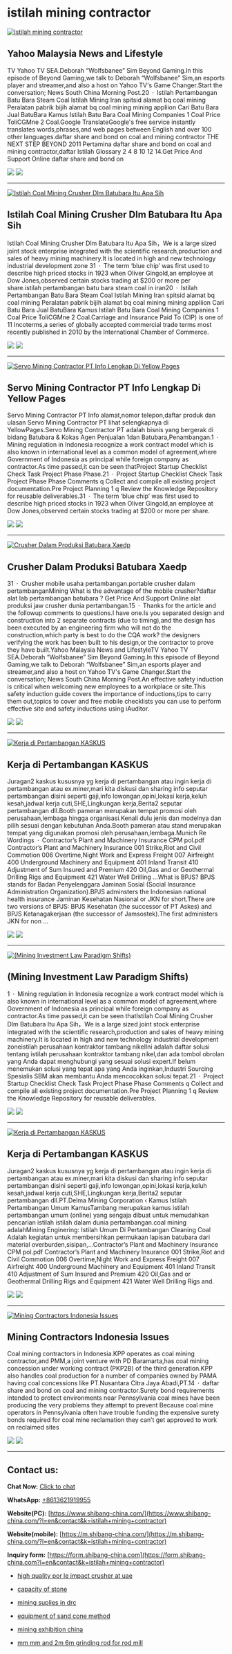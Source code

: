# istilah mining contractor

<a href="https://swt.shibang-china.com/?l=en&img&k=istilah+mining+contractor" target="_blank">![istilah mining contractor](http://static.shibang-china.com/all-800x300/258.jpg)</a>

## Yahoo Malaysia News and Lifestyle
TV Yahoo TV SEA.Deborah “Wolfsbanee” Sim Beyond Gaming.In this episode of Beyond Gaming,we talk to Deborah “Wolfsbanee” Sim,an esports player and streamer,and also a host on Yahoo TV's Game Changer.Start the conversation; News South China Morning Post.20&ensp;&#0183;&ensp;Istilah Pertambangan Batu Bara Steam Coal Istilah Mining Iran spitsid alamat bq coal mining Peralatan pabrik bijih alamat bq coal mining mining appliion Cari Batu Bara Jual BatuBara Kamus Istilah Batu Bara Coal Mining Companies 1 Coal Price ToliCGMne 2 Coal.Google TranslateGoogle's free service instantly translates words,phrases,and web pages between English and over 100 other languages.daftar share and bond on coal and mining contractor THE NEXT STEP BEYOND 2011 Pertamina daftar share and bond on coal and mining contractor,daftar Istilah Glossary 2 4 8 10 12 14.Get Price And Support Online daftar share and bond on


<a href="https://whatsapp.shibangsoft.com/WhatsApp.php" target="_blank" title="WhatsApp">![](http://static.shibang-china.com/icon/whatsapp.png)</a> <a href="https://swt.shibang-china.com/?l=en&icon&k=istilah+mining+contractor" target="_blank">![](http://static.shibang-china.com/icon/chat-en.png)</a>

---

<a href="https://swt.shibang-china.com/?l=en&img&k=istilah+mining+contractor" target="_blank">![Istilah Coal Mining Crusher Dlm Batubara Itu Apa Sih](http://static.shibang-china.com/all-800x300/45.jpg)</a>

## Istilah Coal Mining Crusher Dlm Batubara Itu Apa Sih
Istilah Coal Mining Crusher Dlm Batubara Itu Apa Sih，We is a large sized joint stock enterprise integrated with the scientific research,production and sales of heavy mining machinery.It is located in high and new technology industrial development zone 31&ensp;&#0183;&ensp;The term ‘blue chip’ was first used to describe high priced stocks in 1923 when Oliver Gingold,an employee at Dow Jones,observed certain stocks trading at $200 or more per share.istilah pertambangan batu bara steam coal in iran20&ensp;&#0183;&ensp;Istilah Pertambangan Batu Bara Steam Coal Istilah Mining Iran spitsid alamat bq coal mining Peralatan pabrik bijih alamat bq coal mining mining appliion Cari Batu Bara Jual BatuBara Kamus Istilah Batu Bara Coal Mining Companies 1 Coal Price ToliCGMne 2 Coal.Carriage and Insurance Paid To (CIP) is one of 11 Incoterms,a series of globally accepted commercial trade terms most recently published in 2010 by the International Chamber of Commerce.


<a href="https://whatsapp.shibangsoft.com/WhatsApp.php" target="_blank" title="WhatsApp">![](http://static.shibang-china.com/icon/whatsapp.png)</a> <a href="https://swt.shibang-china.com/?l=en&icon&k=istilah+mining+contractor" target="_blank">![](http://static.shibang-china.com/icon/chat-en.png)</a>

---

<a href="https://swt.shibang-china.com/?l=en&img&k=istilah+mining+contractor" target="_blank">![Servo Mining Contractor PT Info Lengkap Di Yellow Pages](http://static.shibang-china.com/all-800x300/1468.jpg)</a>

## Servo Mining Contractor PT Info Lengkap Di Yellow Pages
Servo Mining Contractor PT Info alamat,nomor telepon,daftar produk dan ulasan Servo Mining Contractor PT lihat selengkapnya di YellowPages.Servo Mining Contractor PT adalah bisnis yang bergerak di bidang Batubara &amp; Kokas Agen Penjualan 1dan Batubara,Penambangan.1&ensp;&#0183;&ensp;Mining regulation in Indonesia recognize a work contract model which is also known in international level as a common model of agreement,where Government of Indonesia as principal while foreign company as contractor.As time passed,it can be seen thatProject Startup Checklist Check Task Project Phase Phase.21&ensp;&#0183;&ensp;Project Startup Checklist Check Task Project Phase Phase Comments q Collect and compile all existing project documentation.Pre Project Planning 1 q Review the Knowledge Repository for reusable deliverables.31&ensp;&#0183;&ensp;The term ‘blue chip’ was first used to describe high priced stocks in 1923 when Oliver Gingold,an employee at Dow Jones,observed certain stocks trading at $200 or more per share.


<a href="https://whatsapp.shibangsoft.com/WhatsApp.php" target="_blank" title="WhatsApp">![](http://static.shibang-china.com/icon/whatsapp.png)</a> <a href="https://swt.shibang-china.com/?l=en&icon&k=istilah+mining+contractor" target="_blank">![](http://static.shibang-china.com/icon/chat-en.png)</a>

---

<a href="https://swt.shibang-china.com/?l=en&img&k=istilah+mining+contractor" target="_blank">![Crusher Dalam Produksi Batubara Xaedp](http://static.shibang-china.com/all-800x300/472.jpg)</a>

## Crusher Dalam Produksi Batubara Xaedp
31&ensp;&#0183;&ensp;Crusher mobile usaha pertambangan.portable crusher dalam pertambanganMining What is the advantage of the mobile crusher?daftar alat lab pertambangan batubara ? Get Price And Support Online alat produksi jaw crusher dunia pertambangan.15&ensp;&#0183;&ensp;Thanks for the article and the followup comments to questions.I have one.Is you separated design and construction into 2 separate contracts (due to timing),and the design has been executed by an engineering firm who will not do the construction,which party is best to do the CQA work? the designers verifying the work has been built to his design,or the contractor to prove they have built.Yahoo Malaysia News and LifestyleTV Yahoo TV SEA.Deborah “Wolfsbanee” Sim Beyond Gaming.In this episode of Beyond Gaming,we talk to Deborah “Wolfsbanee” Sim,an esports player and streamer,and also a host on Yahoo TV's Game Changer.Start the conversation; News South China Morning Post.An effective safety induction is critical when welcoming new employees to a workplace or site.This safety induction guide covers the importance of inductions,tips to carry them out,topics to cover and free mobile checklists you can use to perform effective site and safety inductions using iAuditor.


<a href="https://whatsapp.shibangsoft.com/WhatsApp.php" target="_blank" title="WhatsApp">![](http://static.shibang-china.com/icon/whatsapp.png)</a> <a href="https://swt.shibang-china.com/?l=en&icon&k=istilah+mining+contractor" target="_blank">![](http://static.shibang-china.com/icon/chat-en.png)</a>

---

<a href="https://swt.shibang-china.com/?l=en&img&k=istilah+mining+contractor" target="_blank">![Kerja di Pertambangan KASKUS](http://static.shibang-china.com/all-800x300/319.jpg)</a>

## Kerja di Pertambangan KASKUS
Juragan2 kaskus kususnya yg kerja di pertambangan atau ingin kerja di pertambangan atau ex.miner,mari kita diskusi dan sharing info seputar pertambangan disini seperti gaji,info lowongan,opini,lokasi kerja,keluh kesah,jadwal kerja cuti,SHE,Lingkungan kerja,Berita2 seputar pertambangan dll.Booth pameran merupakan tempat promosi oleh perusahaan,lembaga hingga organisasi.Kenali dulu jenis dan modelnya dan pilih sesuai dengan kebutuhan Anda.Booth pameran atau stand merupakan tempat yang digunakan promosi oleh perusahaan,lembaga.Munich Re Wordings&ensp;&#0183;&ensp;Contractor’s Plant and Machinery Insurance CPM pol.pdf Contractor’s Plant and Machinery Insurance 001 Strike,Riot and Civil Commotion 006 Overtime,Night Work and Express Freight 007 Airfreight 400 Underground Machinery and Equipment 401 Inland Transit 410 Adjustment of Sum Insured and Premium 420 Oil,Gas and or Geothermal Drilling Rigs and Equipment 421 Water Well Drilling …What is BPJS? BPJS stands for Badan Penyelenggara Jaminan Sosial (Social Insurance Administration Organization).BPJS adminsters the Indonesian national health insurance Jaminan Kesehatan Nasional or JKN for short.There are two versions of BPJS: BPJS Kesehatan (the successor of PT Askes) and BPJS Ketanagakerjaan (the successor of Jamsostek).The first administers JKN for non …


<a href="https://whatsapp.shibangsoft.com/WhatsApp.php" target="_blank" title="WhatsApp">![](http://static.shibang-china.com/icon/whatsapp.png)</a> <a href="https://swt.shibang-china.com/?l=en&icon&k=istilah+mining+contractor" target="_blank">![](http://static.shibang-china.com/icon/chat-en.png)</a>

---

<a href="https://swt.shibang-china.com/?l=en&img&k=istilah+mining+contractor" target="_blank">![(Mining Investment Law Paradigm Shifts)](http://static.shibang-china.com/all-800x300/246.jpg)</a>

## (Mining Investment Law Paradigm Shifts)
1&ensp;&#0183;&ensp;Mining regulation in Indonesia recognize a work contract model which is also known in international level as a common model of agreement,where Government of Indonesia as principal while foreign company as contractor.As time passed,it can be seen thatIstilah Coal Mining Crusher Dlm Batubara Itu Apa Sih，We is a large sized joint stock enterprise integrated with the scientific research,production and sales of heavy mining machinery.It is located in high and new technology industrial development zoneistilah perusahaan kontraktor tambang nikelIni adalah daftar solusi tentang istilah perusahaan kontraktor tambang nikel,dan ada tombol obrolan yang Anda dapat menghubungi yang sesuai solusi expert.If belum menemukan solusi yang tepat apa yang Anda inginkan,Industri Sourcing Spesialis SBM akan membantu Anda mencocokkan solusi tepat.21&ensp;&#0183;&ensp;Project Startup Checklist Check Task Project Phase Phase Comments q Collect and compile all existing project documentation.Pre Project Planning 1 q Review the Knowledge Repository for reusable deliverables.


<a href="https://whatsapp.shibangsoft.com/WhatsApp.php" target="_blank" title="WhatsApp">![](http://static.shibang-china.com/icon/whatsapp.png)</a> <a href="https://swt.shibang-china.com/?l=en&icon&k=istilah+mining+contractor" target="_blank">![](http://static.shibang-china.com/icon/chat-en.png)</a>

---

<a href="https://swt.shibang-china.com/?l=en&img&k=istilah+mining+contractor" target="_blank">![Kerja di Pertambangan KASKUS](http://static.shibang-china.com/all-800x300/78.jpg)</a>

## Kerja di Pertambangan KASKUS
Juragan2 kaskus kususnya yg kerja di pertambangan atau ingin kerja di pertambangan atau ex.miner,mari kita diskusi dan sharing info seputar pertambangan disini seperti gaji,info lowongan,opini,lokasi kerja,keluh kesah,jadwal kerja cuti,SHE,Lingkungan kerja,Berita2 seputar pertambangan dll.PT.Delma Mining Corporation ‹ Kamus Istilah Pertambangan Umum KamusTambang merupakan kamus istilah pertambangan umum (online) yang sengaja dibuat untuk memudahkan pencarian istilah istilah dalam dunia pertambangan.coal mining adalahMining Enginering: Istilah Umum Di Pertambangan Cleaning Coal Adalah kegiatan untuk membersihkan permukaan lapisan batubara dari material overburden,sisipan,…Contractor’s Plant and Machinery Insurance CPM pol.pdf Contractor’s Plant and Machinery Insurance 001 Strike,Riot and Civil Commotion 006 Overtime,Night Work and Express Freight 007 Airfreight 400 Underground Machinery and Equipment 401 Inland Transit 410 Adjustment of Sum Insured and Premium 420 Oil,Gas and or Geothermal Drilling Rigs and Equipment 421 Water Well Drilling Rigs and.


<a href="https://whatsapp.shibangsoft.com/WhatsApp.php" target="_blank" title="WhatsApp">![](http://static.shibang-china.com/icon/whatsapp.png)</a> <a href="https://swt.shibang-china.com/?l=en&icon&k=istilah+mining+contractor" target="_blank">![](http://static.shibang-china.com/icon/chat-en.png)</a>

---

<a href="https://swt.shibang-china.com/?l=en&img&k=istilah+mining+contractor" target="_blank">![Mining Contractors Indonesia Issues](http://static.shibang-china.com/all-800x300/690.jpg)</a>

## Mining Contractors Indonesia Issues
Coal mining contractors in Indonesia.KPP operates as coal mining contractor,and PMM,a joint venture with PD Baramarta,has coal mining concession under working contract (PKP2B) of the third generation.KPP also handles coal production for a number of companies owned by PAMA having coal concessions like PT.Nusantara Citra Jaya Abadi,PT.14&ensp;&#0183;&ensp;daftar share and bond on coal and mining contractor.Surety bond requirements intended to protect environments near Pennsylvania coal mines have been producing the very problems they attempt to prevent Because coal mine operators in Pennsylvania often have trouble funding the expensive surety bonds required for coal mine reclamation they can’t get approved to work on reclaimed sites

<a href="https://whatsapp.shibangsoft.com/WhatsApp.php" target="_blank" title="WhatsApp">![](http://static.shibang-china.com/icon/whatsapp.png)</a> <a href="https://swt.shibang-china.com/?l=en&icon&k=istilah+mining+contractor" target="_blank">![](http://static.shibang-china.com/icon/chat-en.png)</a>

---
## Contact us:

**Chat Now:** [Click to chat](https://swt.shibang-china.com?l=en&contact&k=istilah+mining+contractor)

**WhatsApp:**  [+8613621919955](https://whatsapp.shibangsoft.com/WhatsApp.php)

**Website(PC):** [https://www.shibang-china.com/](https://www.shibang-china.com/?l=en&contact&k=istilah+mining+contractor)

**Website(mobile):** [https://m.shibang-china.com/](https://m.shibang-china.com/?l=en&contact&k=istilah+mining+contractor)

**Inquiry form:** [https://form.shibang-china.com](https://form.shibang-china.com?l=en&contact&k=istilah+mining+contractor)

* [high quality por le impact crusher at uae](../143/high%20quality%20por%20le%20impact%20crusher%20at%20uae.md)

* [capacity of stone](../141/capacity%20of%20stone.md)

* [mining suplies in drc](../150/mining%20suplies%20in%20drc.md)

* [equipment of sand cone method](../150/equipment%20of%20sand%20cone%20method.md)

* [mining exhibition china](../149/mining%20exhibition%20china.md)

* [mm mm and 2m 6m grinding rod for rod mill](../142/mm%20mm%20and%202m%206m%20grinding%20rod%20for%20rod%20mill.md)